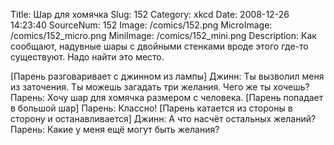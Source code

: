 Title: Шар для хомячка 
Slug: 152 
Category: xkcd 
Date: 2008-12-26 14:23:40 
SourceNum: 152 
Image: /comics/152.png 
MicroImage: /comics/152_micro.png 
MiniImage: /comics/152_mini.png 
Description: Как сообщают, надувные шары с двойными стенками вроде этого где-то существуют. Надо найти это место. 

[Парень разговаривает с джинном из лампы]
Джинн: Ты вызволил меня из заточения. Ты можешь загадать три желания. Чего же ты хочешь?
Парень: Хочу шар для хомячка размером с человека.
[Парень попадает в большой шар]
Парень: Классно!
[Парень катается из стороны в сторону и останавливается]
Джинн: А что насчёт остальных желаний?
Парень: Какие у меня ещё могут быть желания?